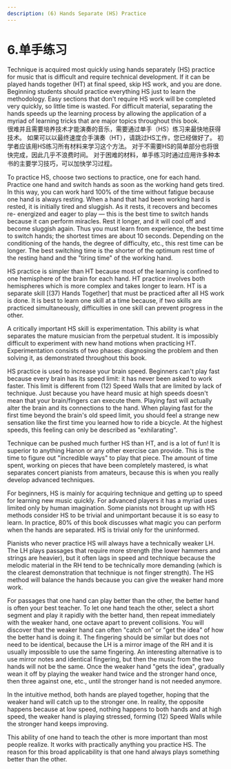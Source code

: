 ```yaml
---
description: (6) Hands Separate (HS) Practice
---
```


# 6.单手练习

Technique is acquired most quickly using hands separately \(HS\) practice for music that is difficult and require technical development. If it can be played hands together \(HT\) at final speed, skip HS work, and you are done. Beginning students should practice everything HS just to learn the methodology. Easy sections that don't require HS work will be completed very quickly, so little time is wasted. For difficult material, separating the hands speeds up the learning process by allowing the application of a myriad of learning tricks that are major topics throughout this book.  
很难并且需要培养技术才能演奏的音乐，需要通过单手（HS）练习来最快地获得技术。 如果可以以最终速度合手演奏（HT），请跳过HS工作，您已经做好了。 初学者应该用HS练习所有材料来学习这个方法。 对于不需要HS的简单部分也将很快完成，因此几乎不浪费时间。 对于困难的材料，单手练习时通过应用许多种本书的主要学习技巧，可以加快学习过程。

To practice HS, choose two sections to practice, one for each hand. Practice one hand and switch hands as soon as the working hand gets tired. In this way, you can work hard 100% of the time without fatigue because one hand is always resting. When a hand that had been working hard is rested, it is initially tired and sluggish. As it rests, it recovers and becomes re- energized and eager to play — this is the best time to switch hands because it can perform miracles. Rest it longer, and it will cool off and become sluggish again. Thus you must learn from experience, the best time to switch hands; the shortest times are about 10 seconds. Depending on the conditioning of the hands, the degree of difficulty, etc., this rest time can be longer. The best switching time is the shorter of the optimum rest time of the resting hand and the "tiring time" of the working hand.

HS practice is simpler than HT because most of the learning is confined to one hemisphere of the brain for each hand. HT practice involves both hemispheres which is more complex and takes longer to learn. HT is a separate skill \[\(37\) Hands Together\] that must be practiced after all HS work is done. It is best to learn one skill at a time because, if two skills are practiced simultaneously, difficulties in one skill can prevent progress in the other.

A critically important HS skill is experimentation. This ability is what separates the mature musician from the perpetual student. It is impossibly difficult to experiment with new hand motions when practicing HT. Experimentation consists of two phases: diagnosing the problem and then solving it, as demonstrated throughout this book.

HS practice is used to increase your brain speed. Beginners can't play fast because every brain has its speed limit: it has never been asked to work faster. This limit is different from \(12\) Speed Walls that are limited by lack of technique. Just because you have heard music at high speeds doesn't mean that your brain/fingers can execute them. Playing fast will actually alter the brain and its connections to the hand. When playing fast for the first time beyond the brain's old speed limit, you should feel a strange new sensation like the first time you learned how to ride a bicycle. At the highest speeds, this feeling can only be described as "exhilarating".

Technique can be pushed much further HS than HT, and is a lot of fun! It is superior to anything Hanon or any other exercise can provide. This is the time to figure out "incredible ways" to play that piece. The amount of time spent, working on pieces that have been completely mastered, is what separates concert pianists from amateurs, because this is when you really develop advanced techniques.

For beginners, HS is mainly for acquiring technique and getting up to speed for learning new music quickly. For advanced players it has a myriad uses limited only by human imagination. Some pianists not brought up with HS methods consider HS to be trivial and unimportant because it is so easy to learn. In practice, 80% of this book discusses what magic you can perform when the hands are separated. HS is trivial only for the uninformed.

Pianists who never practice HS will always have a technically weaker LH. The LH plays passages that require more strength \(the lower hammers and strings are heavier\), but it often lags in speed and technique because the melodic material in the RH tend to be technically more demanding \(which is the clearest demonstration that technique is not finger strength\). The HS method will balance the hands because you can give the weaker hand more work.

For passages that one hand can play better than the other, the better hand is often your best teacher. To let one hand teach the other, select a short segment and play it rapidly with the better hand, then repeat immediately with the weaker hand, one octave apart to prevent collisions. You will discover that the weaker hand can often "catch on" or "get the idea" of how the better hand is doing it. The fingering should be similar but does not need to be identical, because the LH is a mirror image of the RH and it is usually impossible to use the same fingering. An interesting alternative is to use mirror notes and identical fingering, but then the music from the two hands will not be the same. Once the weaker hand "gets the idea", gradually wean it off by playing the weaker hand twice and the stronger hand once, then three against one, etc., until the stronger hand is not needed anymore.

In the intuitive method, both hands are played together, hoping that the weaker hand will catch up to the stronger one. In reality, the opposite happens because at low speed, nothing happens to both hands and at high speed, the weaker hand is playing stressed, forming \(12\) Speed Walls while the stronger hand keeps improving.

This ability of one hand to teach the other is more important than most people realize. It works with practically anything you practice HS. The reason for this broad applicability is that one hand always plays something better than the other.

